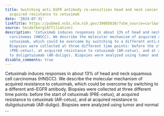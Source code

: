 ```yaml
---
title: Switching anti-EGFR antibody re-sensitizes head and neck cancer patient following
  acquired resistance to cetuximab
date: '2024-07-31'
linkTitle: https://pubmed.ncbi.nlm.nih.gov/39085630/?utm_source=curl&utm_medium=rss&utm_campaign=pubmed-2&utm_content=1FakS-2QOkCT8HsMOQP1bCRQ4YzyumYOmxmF0moLsQ3dFB1E9V&fc=20220326224207&ff=20240801181938&v=2.18.0.post9+e462414
source: heidelberg[Affiliation]
description: 'Cetuximab induces responses in about 13% of head and neck squamous cell
  carcinomas (HNSCC). We describe the molecular mechanism of acquired resistance to
  cetuximab, which could be overcome by switching to a different anti-EGFR antibody.
  Biopsies were collected at three different time points: before the start of cetuximab
  (PRE-cetux), at acquired resistance to cetuximab (AR-cetux), and at acquired resistance
  to duligotuzumab (AR-duligo). Biopsies were analyzed using tumor and normal ...'
disable_comments: true
---
```

Cetuximab induces responses in about 13% of head and neck squamous cell carcinomas (HNSCC). We describe the molecular mechanism of acquired resistance to cetuximab, which could be overcome by switching to a different anti-EGFR antibody. Biopsies were collected at three different time points: before the start of cetuximab (PRE-cetux), at acquired resistance to cetuximab (AR-cetux), and at acquired resistance to duligotuzumab (AR-duligo). Biopsies were analyzed using tumor and normal ...